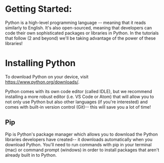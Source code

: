 # Getting Started:

Python is a high-level programming language -- meaning that it reads similarly to English. It's also open-sourced, meaning that developers can code their own sophisticated packages or libraries in Python. In the tutorials that follow (2 and beyond) we'll be taking advantage of the power of these libraries!

# Installing Python
To download Python on your device, visit https://www.python.org/downloads/.

Python comes with its own code editor (called IDLE), but we recommend installing a more robust editor (i.e. VS Code or Atom) that will allow you to not only use Python but also other languages (if you're interested) and comes with built-in version control (Git)-- this will save you a lot of time!

## Pip
Pip is Python's package manager which allows you to download the Python libraries developers have created-- it downloads automatically when you download Python. You'll need to run commands with pip in your terminal (mac) or command prompt (windows) in order to install packages that aren't already built in to Python.
